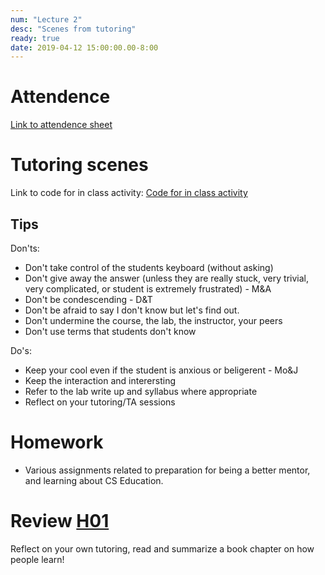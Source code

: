 ```yaml
---
num: "Lecture 2"
desc: "Scenes from tutoring"
ready: true
date: 2019-04-12 15:00:00.00-8:00
---
```

# Attendence

[Link to attendence sheet](https://docs.google.com/spreadsheets/d/1czMgs169-_wvqVh8YFp2K6GW4oFBI0vop7JcuweDXQk/edit?usp=sharing)

# Tutoring scenes

Link to code for in class activity: [Code for in class activity](https://docs.google.com/document/d/1xh6nAK6ZSTFEbMgQWuO7-4rsWe-zpdUmc-VKwhiPTXs/edit?usp=sharing)

## Tips

Don'ts:

* Don't take control of the students keyboard (without asking)
* Don't give away the answer (unless they are really stuck, very trivial, very complicated, or student is extremely frustrated) - M&A
* Don't be condescending - D&T
* Don't be afraid to say I don't know but let's find out.
* Don't undermine the course, the lab, the instructor, your peers
* Don't use terms that students don't know 

Do's:

* Keep your cool even if the student is anxious or beligerent - Mo&J
* Keep the interaction and interersting
* Refer to the lab write up and syllabus where appropriate 
* Reflect on your tutoring/TA sessions

# Homework

* Various assignments related to preparation for being a better mentor, and learning about CS Education.

# Review [H01](/hwk/h01/)

Reflect on your own tutoring, read and summarize a book chapter on how people learn!


